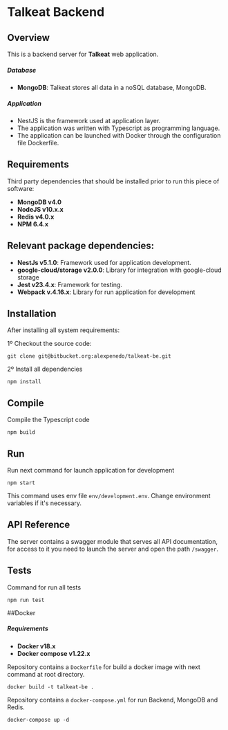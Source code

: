 # Talkeat Backend

## Overview
This is a backend server for **Talkeat** web application.

##### Database
* **MongoDB**: Talkeat stores all data in a noSQL database, MongoDB.

##### Application
* NestJS is the framework used at application layer.
* The application was written with Typescript as programming language.
* The application can be launched with Docker through the configuration file Dockerfile.

## Requirements

Third party dependencies that should be installed prior to run this piece of software:
* **MongoDB v4.0**
* **NodeJS v10.x.x**
* **Redis v4.0.x**
* **NPM 6.4.x**

## Relevant package dependencies:
* **NestJs v5.1.0**: Framework used for application development.
* **google-cloud/storage v2.0.0**: Library for integration with google-cloud storage
* **Jest v23.4.x**:  Framework for testing.
* **Webpack v.4.16.x**: Library for run application for development

## Installation
After installing all system requirements:

1º Checkout the source code:

```
git clone git@bitbucket.org:alexpenedo/talkeat-be.git
```

2º Install all dependencies

```
npm install
```
## Compile
Compile the Typescript code

```
npm build
```

## Run
Run next command for launch application for development
```
npm start
```
This command uses env file `env/development.env`. Change environment
variables if it's necessary.


## API Reference

The server contains a swagger module that serves all API documentation, for access to it you need to launch the server and open the path `/swagger`.
## Tests
Command for run all tests
```
npm run test
```

##Docker
##### Requirements
* **Docker v18.x**
* **Docker compose v1.22.x**

Repository contains a `Dockerfile` for build a docker image with next command at
root directory.
```
docker build -t talkeat-be . 
```
Repository contains a `docker-compose.yml` for run Backend, MongoDB and Redis.
```
docker-compose up -d 
```